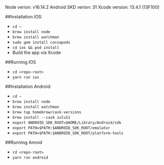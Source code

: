 Node verion: v16.14.2
Android SKD verion: 31
Xcode version: 13.4.1 (13F100)

##Installation IOS:
- ```cd ~```
- ```brew install node```
- ```brew install watchman```
- ```sudo gem install cocoapods```
- ```cd ios && pod install```
- Build the app via Xcode

##Running IOS
- ```cd <repo-root>```
- ```yarn run ios```

##Installation Android:
- ```cd ~```
- ```brew install node```
- ```brew install watchman```
- ```brew tap homebrew/cask-versions```
- ```brew install --cask zulu11```
- ```export ANDROID_SDK_ROOT=$HOME/Library/Android/sdk```
- ```export PATH=$PATH:$ANDROID_SDK_ROOT/emulator```
- ```export PATH=$PATH:$ANDROID_SDK_ROOT/platform-tools```

##Running Anroid
- ```cd <repo-root>```
- ```yarn run android```
